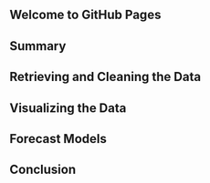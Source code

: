 ## Welcome to GitHub Pages

## Summary

## Retrieving and Cleaning the Data 

## Visualizing the Data

## Forecast Models

## Conclusion


